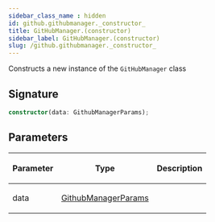 ```yaml
---
sidebar_class_name : hidden
id: github.githubmanager._constructor_
title: GitHubManager.(constructor)
sidebar_label: GitHubManager.(constructor)
slug: /github.githubmanager._constructor_
---
```






Constructs a new instance of the `GitHubManager` class

## Signature

```typescript
constructor(data: GithubManagerParams);
```

## Parameters

<table><thead><tr><th>

Parameter


</th><th>

Type


</th><th>

Description


</th></tr></thead>
<tbody><tr><td>

data


</td><td>

[GithubManagerParams](./github.githubmanagerparams)


</td><td>


</td></tr>
</tbody></table>

